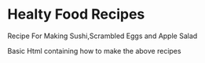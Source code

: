 # Healty Food Recipes

Recipe For Making Sushi,Scrambled Eggs and Apple Salad

Basic Html containing how to make the above recipes

